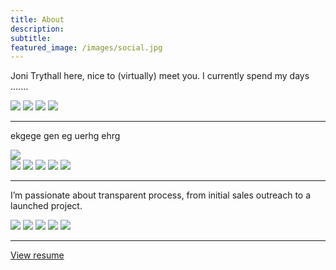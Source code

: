 ```yaml
---
title: About
description:
subtitle:
featured_image: /images/social.jpg
---
```


Joni Trythall here, nice to (virtually) meet you. I currently spend my days .......

<div class="gallery" data-columns="1">
	<img src="/images/about/joni.JPG">
	<img src="/images/about/joni2.jpg">
  <img src="/images/about/joni3.jpg">
	<img src="/images/about/office.jpg">
</div>

---
ekgege gen eg uerhg ehrg

<img src="/images/about/embrace-site.png">
<div class="gallery" data-columns="2">
  <img src="/images/about/embrace-style.png">
  <img src="/images/about/embrace-icons.png">
  <img src="/images/about/react-shirt.png">
  <img src="/images/about/react-site.png">
	<img src="/images/about/cfe-preview.jpg">
</div>

---

I’m passionate about transparent process, from initial sales outreach to a launched project.

<div class="gallery" data-columns="2">
  <img src="/images/about/process.png">
  <img src="/images/about/goals.png">
  <img src="/images/about/scope.png">
  <img src="/images/about/home-intro.png">
  <img src="/images/about/meetings.png">
</div>

---

<p><a href="/contact" class="button button--large">View resume</a></p>
